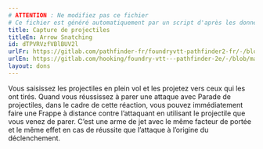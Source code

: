 ```yaml
---
# ATTENTION : Ne modifiez pas ce fichier
# Ce fichier est généré automatiquement par un script d'après les données du module Foundry VTT officiel et de sa traduction
title: Capture de projectiles
titleEn: Arrow Snatching
id: dTPVRVzfVBlBUV2l
urlFr: https://gitlab.com/pathfinder-fr/foundryvtt-pathfinder2-fr/-/blob/master/data/feats/dTPVRVzfVBlBUV2l.htm
urlEn: https://gitlab.com/hooking/foundry-vtt---pathfinder-2e/-/blob/master/packs/data/feats.db/arrow-snatching.json
layout: dons
---
```

Vous saisissez les projectiles en plein vol et les projetez vers ceux qui les ont tirés. Quand vous réussissez à parer une attaque avec Parade de projectiles, dans le cadre de cette réaction, vous pouvez immédiatement faire une Frappe à distance contre l’attaquant en utilisant le projectile que vous venez de parer. C’est une arme de jet avec le même facteur de portée et le même effet en cas de réussite que l’attaque à l’origine du déclenchement.
